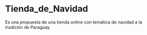 # Tienda_de_Navidad
Es una propuesta de una tienda online con temática de navidad a la tradición de Paraguay.
